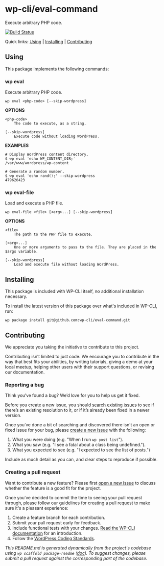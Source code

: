 wp-cli/eval-command
===================

Execute arbitrary PHP code.

[![Build Status](https://travis-ci.org/wp-cli/eval-command.svg?branch=master)](https://travis-ci.org/wp-cli/eval-command)

Quick links: [Using](#using) | [Installing](#installing) | [Contributing](#contributing)

## Using

This package implements the following commands:

### wp eval

Execute arbitrary PHP code.

~~~
wp eval <php-code> [--skip-wordpress]
~~~

**OPTIONS**

	<php-code>
		The code to execute, as a string.

	[--skip-wordpress]
		Execute code without loading WordPress.

**EXAMPLES**

    # Display WordPress content directory.
    $ wp eval 'echo WP_CONTENT_DIR;'
    /var/www/wordpress/wp-content

    # Generate a random number.
    $ wp eval 'echo rand();' --skip-wordpress
    479620423



### wp eval-file

Load and execute a PHP file.

~~~
wp eval-file <file> [<arg>...] [--skip-wordpress]
~~~

**OPTIONS**

	<file>
		The path to the PHP file to execute.

	[<arg>...]
		One or more arguments to pass to the file. They are placed in the $args variable.

	[--skip-wordpress]
		Load and execute file without loading WordPress.

## Installing

This package is included with WP-CLI itself, no additional installation necessary.

To install the latest version of this package over what's included in WP-CLI, run:

    wp package install git@github.com:wp-cli/eval-command.git

## Contributing

We appreciate you taking the initiative to contribute to this project.

Contributing isn’t limited to just code. We encourage you to contribute in the way that best fits your abilities, by writing tutorials, giving a demo at your local meetup, helping other users with their support questions, or revising our documentation.

### Reporting a bug

Think you’ve found a bug? We’d love for you to help us get it fixed.

Before you create a new issue, you should [search existing issues](https://github.com/wp-cli/eval-command/issues?q=label%3Abug%20) to see if there’s an existing resolution to it, or if it’s already been fixed in a newer version.

Once you’ve done a bit of searching and discovered there isn’t an open or fixed issue for your bug, please [create a new issue](https://github.com/wp-cli/eval-command/issues/new) with the following:

1. What you were doing (e.g. "When I run `wp post list`").
2. What you saw (e.g. "I see a fatal about a class being undefined.").
3. What you expected to see (e.g. "I expected to see the list of posts.")

Include as much detail as you can, and clear steps to reproduce if possible.

### Creating a pull request

Want to contribute a new feature? Please first [open a new issue](https://github.com/wp-cli/eval-command/issues/new) to discuss whether the feature is a good fit for the project.

Once you've decided to commit the time to seeing your pull request through, please follow our guidelines for creating a pull request to make sure it's a pleasant experience:

1. Create a feature branch for each contribution.
2. Submit your pull request early for feedback.
3. Include functional tests with your changes. [Read the WP-CLI documentation](https://wp-cli.org/docs/pull-requests/#functional-tests) for an introduction.
4. Follow the [WordPress Coding Standards](http://make.wordpress.org/core/handbook/coding-standards/).


*This README.md is generated dynamically from the project's codebase using `wp scaffold package-readme` ([doc](https://github.com/wp-cli/scaffold-package-command#wp-scaffold-package-readme)). To suggest changes, please submit a pull request against the corresponding part of the codebase.*

